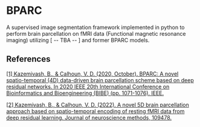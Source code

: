 # BPARC
A supervised image segmentation framework implemented in python to perform brain parcellation on fMRI data (Functional magnetic resonance imaging) utilizing [ -- TBA -- ] and former BPARC models.

## References

<a href="https://ieeexplore.ieee.org/abstract/document/9288154">[1] Kazemivash, B., & Calhoun, V. D. (2020, October). BPARC: A novel spatio-temporal (4D) data-driven brain parcellation scheme based on deep residual networks. In 2020 IEEE 20th International Conference on Bioinformatics and Bioengineering (BIBE) (pp. 1071-1076). IEEE.</a>

<a href="https://www.sciencedirect.com/science/article/pii/S016502702200005X">[2] Kazemivash, B., & Calhoun, V. D. (2022). A novel 5D brain parcellation approach based on spatio-temporal encoding of resting fMRI data from deep residual learning. Journal of neuroscience methods, 109478.</a>
